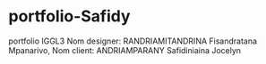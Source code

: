 # portfolio-Safidy
portfolio IGGL3
Nom designer: RANDRIAMITANDRINA Fisandratana Mpanarivo,
Nom client: ANDRIAMPARANY Safidiniaina Jocelyn
